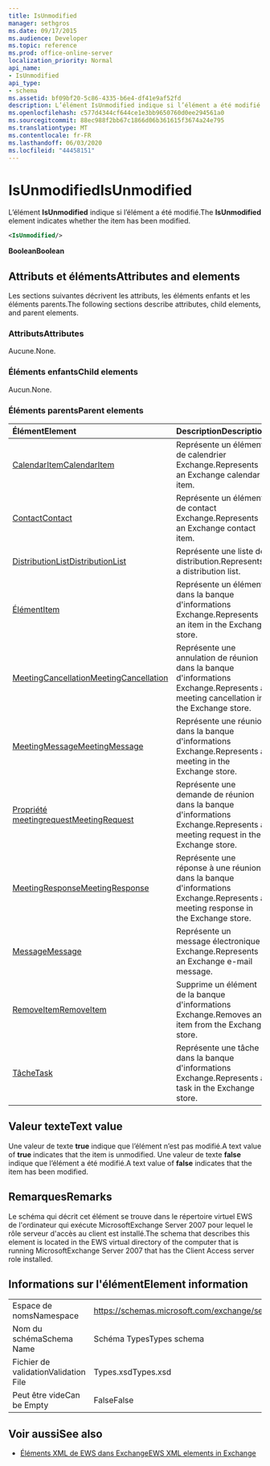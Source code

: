 ```yaml
---
title: IsUnmodified
manager: sethgros
ms.date: 09/17/2015
ms.audience: Developer
ms.topic: reference
ms.prod: office-online-server
localization_priority: Normal
api_name:
- IsUnmodified
api_type:
- schema
ms.assetid: bf09bf20-5c86-4335-b6e4-df41e9af52fd
description: L’élément IsUnmodified indique si l’élément a été modifié.
ms.openlocfilehash: c577d4344cf644ce1e3bb9650760d0ee294561a0
ms.sourcegitcommit: 88ec988f2bb67c1866d06b361615f3674a24e795
ms.translationtype: MT
ms.contentlocale: fr-FR
ms.lasthandoff: 06/03/2020
ms.locfileid: "44458151"
---
```

# <a name="isunmodified"></a><span data-ttu-id="91baf-103">IsUnmodified</span><span class="sxs-lookup"><span data-stu-id="91baf-103">IsUnmodified</span></span>

<span data-ttu-id="91baf-104">L’élément **IsUnmodified** indique si l’élément a été modifié.</span><span class="sxs-lookup"><span data-stu-id="91baf-104">The **IsUnmodified** element indicates whether the item has been modified.</span></span> 
  
```xml
<IsUnmodified/>
```

 <span data-ttu-id="91baf-105">**Boolean**</span><span class="sxs-lookup"><span data-stu-id="91baf-105">**Boolean**</span></span>
## <a name="attributes-and-elements"></a><span data-ttu-id="91baf-106">Attributs et éléments</span><span class="sxs-lookup"><span data-stu-id="91baf-106">Attributes and elements</span></span>

<span data-ttu-id="91baf-107">Les sections suivantes décrivent les attributs, les éléments enfants et les éléments parents.</span><span class="sxs-lookup"><span data-stu-id="91baf-107">The following sections describe attributes, child elements, and parent elements.</span></span>
  
### <a name="attributes"></a><span data-ttu-id="91baf-108">Attributs</span><span class="sxs-lookup"><span data-stu-id="91baf-108">Attributes</span></span>

<span data-ttu-id="91baf-109">Aucune.</span><span class="sxs-lookup"><span data-stu-id="91baf-109">None.</span></span>
  
### <a name="child-elements"></a><span data-ttu-id="91baf-110">Éléments enfants</span><span class="sxs-lookup"><span data-stu-id="91baf-110">Child elements</span></span>

<span data-ttu-id="91baf-111">Aucun.</span><span class="sxs-lookup"><span data-stu-id="91baf-111">None.</span></span>
  
### <a name="parent-elements"></a><span data-ttu-id="91baf-112">Éléments parents</span><span class="sxs-lookup"><span data-stu-id="91baf-112">Parent elements</span></span>

|<span data-ttu-id="91baf-113">**Élément**</span><span class="sxs-lookup"><span data-stu-id="91baf-113">**Element**</span></span>|<span data-ttu-id="91baf-114">**Description**</span><span class="sxs-lookup"><span data-stu-id="91baf-114">**Description**</span></span>|
|:-----|:-----|
|[<span data-ttu-id="91baf-115">CalendarItem</span><span class="sxs-lookup"><span data-stu-id="91baf-115">CalendarItem</span></span>](calendaritem.md) <br/> |<span data-ttu-id="91baf-116">Représente un élément de calendrier Exchange.</span><span class="sxs-lookup"><span data-stu-id="91baf-116">Represents an Exchange calendar item.</span></span>  <br/> |
|[<span data-ttu-id="91baf-117">Contact</span><span class="sxs-lookup"><span data-stu-id="91baf-117">Contact</span></span>](contact.md) <br/> |<span data-ttu-id="91baf-118">Représente un élément de contact Exchange.</span><span class="sxs-lookup"><span data-stu-id="91baf-118">Represents an Exchange contact item.</span></span>  <br/> |
|[<span data-ttu-id="91baf-119">DistributionList</span><span class="sxs-lookup"><span data-stu-id="91baf-119">DistributionList</span></span>](distributionlist.md) <br/> |<span data-ttu-id="91baf-120">Représente une liste de distribution.</span><span class="sxs-lookup"><span data-stu-id="91baf-120">Represents a distribution list.</span></span>  <br/> |
|[<span data-ttu-id="91baf-121">Élément</span><span class="sxs-lookup"><span data-stu-id="91baf-121">Item</span></span>](item.md) <br/> |<span data-ttu-id="91baf-122">Représente un élément dans la banque d'informations Exchange.</span><span class="sxs-lookup"><span data-stu-id="91baf-122">Represents an item in the Exchange store.</span></span>  <br/> |
|[<span data-ttu-id="91baf-123">MeetingCancellation</span><span class="sxs-lookup"><span data-stu-id="91baf-123">MeetingCancellation</span></span>](meetingcancellation.md) <br/> |<span data-ttu-id="91baf-124">Représente une annulation de réunion dans la banque d'informations Exchange.</span><span class="sxs-lookup"><span data-stu-id="91baf-124">Represents a meeting cancellation in the Exchange store.</span></span>  <br/> |
|[<span data-ttu-id="91baf-125">MeetingMessage</span><span class="sxs-lookup"><span data-stu-id="91baf-125">MeetingMessage</span></span>](meetingmessage.md) <br/> |<span data-ttu-id="91baf-126">Représente une réunion dans la banque d'informations Exchange.</span><span class="sxs-lookup"><span data-stu-id="91baf-126">Represents a meeting in the Exchange store.</span></span>  <br/> |
|[<span data-ttu-id="91baf-127">Propriété meetingrequest</span><span class="sxs-lookup"><span data-stu-id="91baf-127">MeetingRequest</span></span>](meetingrequest.md) <br/> |<span data-ttu-id="91baf-128">Représente une demande de réunion dans la banque d'informations Exchange.</span><span class="sxs-lookup"><span data-stu-id="91baf-128">Represents a meeting request in the Exchange store.</span></span>  <br/> |
|[<span data-ttu-id="91baf-129">MeetingResponse</span><span class="sxs-lookup"><span data-stu-id="91baf-129">MeetingResponse</span></span>](meetingresponse.md) <br/> |<span data-ttu-id="91baf-130">Représente une réponse à une réunion dans la banque d'informations Exchange.</span><span class="sxs-lookup"><span data-stu-id="91baf-130">Represents a meeting response in the Exchange store.</span></span>  <br/> |
|[<span data-ttu-id="91baf-131">Message</span><span class="sxs-lookup"><span data-stu-id="91baf-131">Message</span></span>](message-ex15websvcsotherref.md) <br/> |<span data-ttu-id="91baf-132">Représente un message électronique Exchange.</span><span class="sxs-lookup"><span data-stu-id="91baf-132">Represents an Exchange e-mail message.</span></span>  <br/> |
|[<span data-ttu-id="91baf-133">RemoveItem</span><span class="sxs-lookup"><span data-stu-id="91baf-133">RemoveItem</span></span>](removeitem.md) <br/> |<span data-ttu-id="91baf-134">Supprime un élément de la banque d'informations Exchange.</span><span class="sxs-lookup"><span data-stu-id="91baf-134">Removes an item from the Exchange store.</span></span>  <br/> |
|[<span data-ttu-id="91baf-135">Tâche</span><span class="sxs-lookup"><span data-stu-id="91baf-135">Task</span></span>](task.md) <br/> |<span data-ttu-id="91baf-136">Représente une tâche dans la banque d'informations Exchange.</span><span class="sxs-lookup"><span data-stu-id="91baf-136">Represents a task in the Exchange store.</span></span>  <br/> |
   
## <a name="text-value"></a><span data-ttu-id="91baf-137">Valeur texte</span><span class="sxs-lookup"><span data-stu-id="91baf-137">Text value</span></span>

<span data-ttu-id="91baf-138">Une valeur de texte **true** indique que l’élément n’est pas modifié.</span><span class="sxs-lookup"><span data-stu-id="91baf-138">A text value of **true** indicates that the item is unmodified.</span></span> <span data-ttu-id="91baf-139">Une valeur de texte **false** indique que l’élément a été modifié.</span><span class="sxs-lookup"><span data-stu-id="91baf-139">A text value of **false** indicates that the item has been modified.</span></span> 
  
## <a name="remarks"></a><span data-ttu-id="91baf-140">Remarques</span><span class="sxs-lookup"><span data-stu-id="91baf-140">Remarks</span></span>

<span data-ttu-id="91baf-141">Le schéma qui décrit cet élément se trouve dans le répertoire virtuel EWS de l'ordinateur qui exécute MicrosoftExchange Server 2007 pour lequel le rôle serveur d'accès au client est installé.</span><span class="sxs-lookup"><span data-stu-id="91baf-141">The schema that describes this element is located in the EWS virtual directory of the computer that is running MicrosoftExchange Server 2007 that has the Client Access server role installed.</span></span>
  
## <a name="element-information"></a><span data-ttu-id="91baf-142">Informations sur l'élément</span><span class="sxs-lookup"><span data-stu-id="91baf-142">Element information</span></span>

|||
|:-----|:-----|
|<span data-ttu-id="91baf-143">Espace de noms</span><span class="sxs-lookup"><span data-stu-id="91baf-143">Namespace</span></span>  <br/> |https://schemas.microsoft.com/exchange/services/2006/types  <br/> |
|<span data-ttu-id="91baf-144">Nom du schéma</span><span class="sxs-lookup"><span data-stu-id="91baf-144">Schema Name</span></span>  <br/> |<span data-ttu-id="91baf-145">Schéma Types</span><span class="sxs-lookup"><span data-stu-id="91baf-145">Types schema</span></span>  <br/> |
|<span data-ttu-id="91baf-146">Fichier de validation</span><span class="sxs-lookup"><span data-stu-id="91baf-146">Validation File</span></span>  <br/> |<span data-ttu-id="91baf-147">Types.xsd</span><span class="sxs-lookup"><span data-stu-id="91baf-147">Types.xsd</span></span>  <br/> |
|<span data-ttu-id="91baf-148">Peut être vide</span><span class="sxs-lookup"><span data-stu-id="91baf-148">Can be Empty</span></span>  <br/> |<span data-ttu-id="91baf-149">False</span><span class="sxs-lookup"><span data-stu-id="91baf-149">False</span></span>  <br/> |
   
## <a name="see-also"></a><span data-ttu-id="91baf-150">Voir aussi</span><span class="sxs-lookup"><span data-stu-id="91baf-150">See also</span></span>



- [<span data-ttu-id="91baf-151">Éléments XML de EWS dans Exchange</span><span class="sxs-lookup"><span data-stu-id="91baf-151">EWS XML elements in Exchange</span></span>](ews-xml-elements-in-exchange.md)

